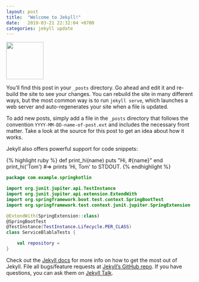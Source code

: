 ```yaml
---
layout: post
title:  "Welcome to Jekyll!"
date:   2019-03-21 22:32:04 +0700
categories: jekyll update
---
```


<img src="/blog/assets/images/test.png" height="100px"/>

You’ll find this post in your `_posts` directory. Go ahead and edit it and re-build the site to see your changes. You can rebuild the site in many different ways, but the most common way is to run `jekyll serve`, which launches a web server and auto-regenerates your site when a file is updated.

To add new posts, simply add a file in the `_posts` directory that follows the convention `YYYY-MM-DD-name-of-post.ext` and includes the necessary front matter. Take a look at the source for this post to get an idea about how it works.

Jekyll also offers powerful support for code snippets:

{% highlight ruby %}
def print_hi(name)
  puts "Hi, #{name}"
end
print_hi('Tom')
#=> prints 'Hi, Tom' to STDOUT.
{% endhighlight %}
```kotlin
package com.example.springkotlin

import org.junit.jupiter.api.TestInstance
import org.junit.jupiter.api.extension.ExtendWith
import org.springframework.boot.test.context.SpringBootTest
import org.springframework.test.context.junit.jupiter.SpringExtension

@ExtendWith(SpringExtension::class)
@SpringBootTest
@TestInstance(TestInstance.Lifecycle.PER_CLASS)
class ServiceBlablaTests {

    val repository =
}

```

Check out the [Jekyll docs][jekyll-docs] for more info on how to get the most out of Jekyll. File all bugs/feature requests at [Jekyll’s GitHub repo][jekyll-gh]. If you have questions, you can ask them on [Jekyll Talk][jekyll-talk].

[jekyll-docs]: https://jekyllrb.com/docs/home
[jekyll-gh]:   https://github.com/jekyll/jekyll
[jekyll-talk]: https://talk.jekyllrb.com/
